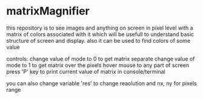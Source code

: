 # matrixMagnifier
this repository is to see images and anything on screen in pixel level with a matrix of colors associated with it which will be usefull to understand basic structure of screen and display. also it can be used to find colors of some value

controls:
change value of mode to 0 to get matrix separate
change value of mode to 1 to get matrix over the pixels
hover mouse to any part of screen
press 'P' key to print current value of matrix in console/terminal

you can also change variable 'res' to change reaolution
and nx, ny for pixels range

